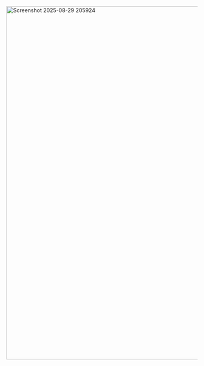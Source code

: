 
<img width="1904" height="928" alt="Screenshot 2025-08-29 205924" src="https://github.com/user-attachments/assets/72d8e927-b5d4-4ea2-b599-19f48dad5ba1" />
